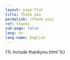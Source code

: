 ```yaml
---
layout: page-flat
title: Thank you
permalink: /thank-you/
ref: thanks
sub-page: false
lang: en
lang-name: English
---
```


{% include thankyou.html %}
